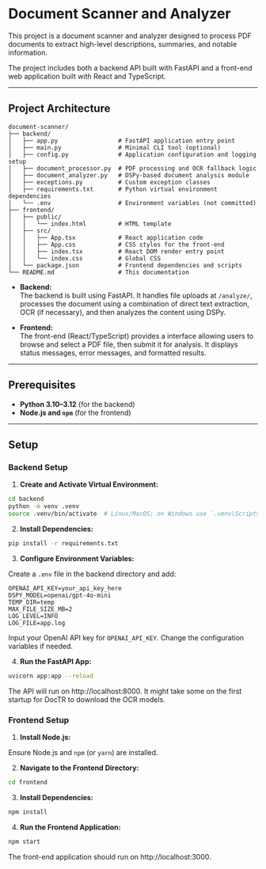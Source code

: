 # Document Scanner and Analyzer

This project is a document scanner and analyzer designed to process PDF documents to extract high-level descriptions, summaries, and notable information. 

The project includes both a backend API built with FastAPI and a front-end web application built with React and TypeScript.

---

## Project Architecture
```text
document-scanner/
├── backend/
│   ├── app.py                 # FastAPI application entry point
│   ├── main.py                # Minimal CLI tool (optional)
│   ├── config.py              # Application configuration and logging setup
│   ├── document_processor.py  # PDF processing and OCR fallback logic
│   ├── document_analyzer.py   # DSPy-based document analysis module
│   ├── exceptions.py          # Custom exception classes
│   ├── requirements.txt       # Python virtual environment dependencies
│   └── .env                   # Environment variables (not committed)
├── frontend/
│   ├── public/
│   │   └── index.html         # HTML template
│   ├── src/
│   │   ├── App.tsx            # React application code
│   │   ├── App.css            # CSS styles for the front-end
│   │   ├── index.tsx          # React DOM render entry point
│   │   └── index.css          # Global CSS
│   └── package.json           # Frontend dependencies and scripts
└── README.md                  # This documentation
```
- **Backend:**  
  The backend is built using FastAPI. It handles file uploads at `/analyze/`, processes the document using a combination of direct text extraction, OCR (if necessary), and then analyzes the content using DSPy.

- **Frontend:**  
  The front-end (React/TypeScript) provides a interface allowing users to browse and select a PDF file, then submit it for analysis. It displays status messages, error messages, and formatted results.

---
## Prerequisites

- **Python 3.10–3.12** (for the backend)
- **Node.js and `npm`** (for the frontend)

---
## Setup

### Backend Setup

1. **Create and Activate Virtual Environment:**
  ```bash
  cd backend
  python -m venv .venv
  source .venv/bin/activate  # Linux/MacOS; on Windows use `.venv\Scripts\activate`
  ```
2. **Install Dependencies:**
  ```bash
  pip install -r requirements.txt
  ```
3.	**Configure Environment Variables:**
   
  Create a `.env` file in the backend directory and add:
  ```env
  OPENAI_API_KEY=your_api_key_here
  DSPY_MODEL=openai/gpt-4o-mini
  TEMP_DIR=temp
  MAX_FILE_SIZE_MB=2
  LOG_LEVEL=INFO
  LOG_FILE=app.log
  ```
  Input your OpenAI API key for `OPENAI_API_KEY`. Change the configuration variables if needed.

4.	**Run the FastAPI App:**
  ```bash
  uvicorn app:app --reload
  ```
  The API will run on http://localhost:8000.
  It might take some on the first startup for DocTR to download the OCR models.

### Frontend Setup

1.	**Install Node.js:**
   
  Ensure Node.js and `npm` (or `yarn`) are installed.

2.  **Navigate to the Frontend Directory:**
  ```bash
  cd frontend
  ```

3.	**Install Dependencies:**
  ```bash
  npm install
  ```

4.	**Run the Frontend Application:**
  ```bash
  npm start
  ```
  The front-end application should run on http://localhost:3000.
